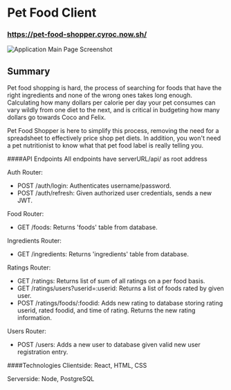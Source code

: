# Pet Food Client

### https://pet-food-shopper.cyroc.now.sh/

![Application Main Page Screenshot](https://i.imgur.com/nS89PmU.png)

## Summary

Pet food shopping is hard, the process of searching for foods that
have the right ingredients and none of the wrong ones takes long
enough. Calculating how many dollars per calorie per day your pet
consumes can vary wildly from one diet to the next, and is critical
in budgeting how many dollars go towards Coco and Felix.

Pet Food Shopper is here to simplify this process, removing the need
for a spreadsheet to effectively price shop pet diets. In addition,
you won't need a pet nutritionist to know what that pet food label
is really telling you.

####API Endpoints
All endpoints have serverURL/api/ as root address

Auth Router:

- POST /auth/login: Authenticates username/password.
- POST /auth/refresh: Given authorized user credentials, sends a new JWT.

Food Router:

- GET /foods: Returns 'foods' table from database.

Ingredients Router:

- GET /ingredients: Returns 'ingredients' table from database.

Ratings Router:

- GET /ratings: Returns list of sum of all ratings on a per food basis.
- GET /ratings/users?userid=:userid: Returns a list of foods rated by given user.
- POST /ratings/foods/:foodid: Adds new rating to database storing rating userid, rated foodid, and time of rating. Returns the new rating information.

Users Router:

- POST /users: Adds a new user to database given valid new user registration entry.

####Technologies
Clientside:
React, HTML, CSS

Serverside:
Node, PostgreSQL
